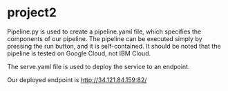 # project2
Pipeline.py is used to create a pipeline.yaml file, which specifies the components of our pipeline. The pipeline can be executed simply by pressing the run button, and it is self-contained. It should be noted that the pipeline is tested on Google Cloud, not IBM Cloud. 

The serve.yaml file is used to deploy the service to an endpoint.

Our deployed endpoint is
http://34.121.84.159:82/